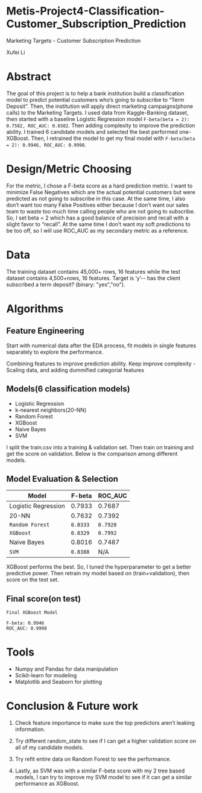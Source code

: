 # Metis-Project4-Classification-Customer_Subscription_Prediction 

Marketing Targets - Customer Subscription Prediction

Xufei Li

# Abstract

The goal of this project is to help a bank institution build a classification model to predict potential customers who’s going to subscribe to “Term Deposit”.  Then, the institution will apply direct marketing campaigns(phone calls) to the Marketing Targets. I used data from Kaggle-Banking dataset, then started with a baseline Logistic Regression model `F-beta(beta = 2): 0.7582, ROC_AUC: 0.6502`. Then adding complexity to improve the prediction ability. I trained 6 candidate models and selected the best performed one-XGBoost. Then, I retrained the model to get my final model with `F-beta(beta = 2): 0.9946, ROC_AUC: 0.9998`.

# Design/Metric Choosing

For the metric, I chose a F-beta score as a hard prediction metric. I want to minimize False Negatives which are the actual potential customers but were predicted as not going to subscribe in this case. At the same time, I also don’t want too many False Positives either because I don’t want our sales team to waste too much time calling people who are not going to subscribe.  So, I set beta = 2 which has a good balance of precision and recall with a slight favor to “recall”. At the same time I don’t want my soft predictions to be too off, so I will use ROC_AUC as my secondary metric as a reference. 

# Data

The training dataset contains 45,000+ rows, 16 features while the test dataset contains 4,500+rows, 16 features. Target is ‘y’-- has the client subscribed a term deposit? (binary: "yes","no"). 

# Algorithms

## Feature Engineering
Start with numerical data after the EDA process, fit models in single features separately to explore the performance.

Combining features to improve prediction ability.
Keep improve complexity - Scaling data, and adding dummified categorial features

## Models(6 classification models) 

* Logistic Regression
* k-nearest neighbors(20-NN)
* Random Forest
* XGBoost
* Naive Bayes
* SVM
  
I split the train.csv into a training & validation set. Then train on training and get the score on validation. Below is the comparison among different models. 

## Model Evaluation & Selection

Model | F-beta | ROC_AUC
----- | ------ | -------
Logistic Regression | 0.7933 | 0.7687
20-NN | 0.7632 | 0.7392
`Random Forest` | `0.8333` | `0.7928`
`XGBoost` | `0.8329` | `0.7992`
Naive Bayes | 0.8016 | 0.7487
`SVM` | `0.8388` | N/A

XGBoost performs the best. So, I tuned the hyperparameter to get a better predictive power. Then retrain my model based on (train+validation), then score on the test set.

## Final score(on test)

```
Final XGBoost Model

F-beta: 0.9946
ROC_AUC: 0.9998
```

# Tools

* Numpy and Pandas for data manipulation 
* Scikit-learn for modeling
* Matplotlib and Seaborn for plotting

# Conclusion & Future work

1. Check feature importance to make sure the top predictors aren’t leaking information.

2. Try different random_state to see if I can get a higher validation score on all of my candidate models.

3. Try refit entire data on Random Forest to see the performance.

4. Lastly, as SVM was with a similar F-beta score with my 2 tree based models, I can try to improve my SVM model to see if it can get a similar performance as XGBoost.
